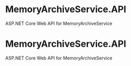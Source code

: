 # MemoryArchiveService.API
ASP.NET Core Web API for MemoryArchiveService
# MemoryArchiveService.API
ASP.NET Core Web API for MemoryArchiveService
